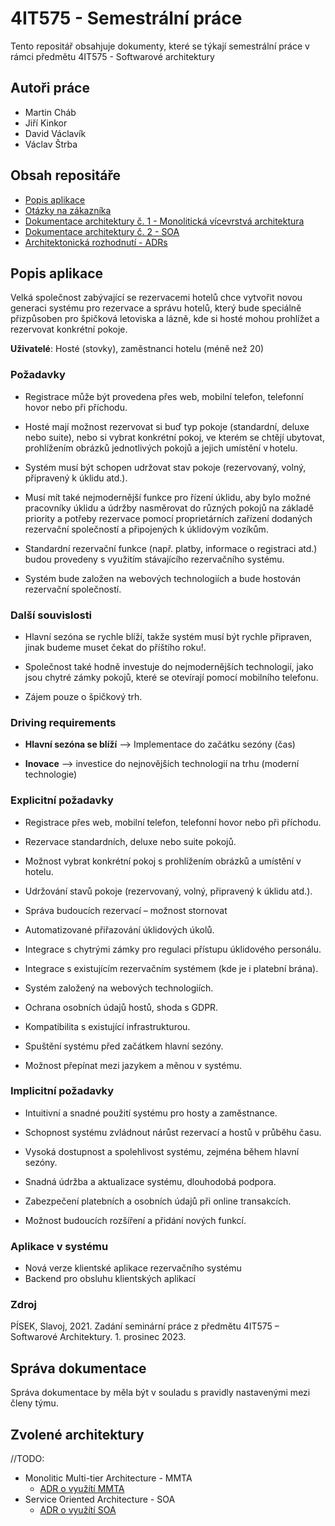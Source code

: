 # 4IT575 - Semestrální práce
Tento repositář obsahjuje dokumenty, které se týkají semestrální práce v rámci předmětu 4IT575 - Softwarové architektury

## Autoři práce

- Martin Cháb
- Jiří Kinkor
- David Václavík
- Václav Štrba

## Obsah repositáře

- [Popis aplikace](#popis-aplikace "Popis aplikace")
- [Otázky na zákazníka](./documents/QA/README.md)
- [Dokumentace architektury č. 1 - Monolitická vícevrstvá architektura](./documents/architectures/MMTA/README.md)
- [Dokumentace architektury č. 2 - SOA](./documents/architectures/SOA/README.md)
- [Architektonická rozhodnutí - ADRs](./documents/decisions/README.md)

## Popis aplikace

Velká společnost zabývající se rezervacemi hotelů chce vytvořit novou generaci systému pro rezervace a správu hotelů, který bude speciálně přizpůsoben pro špičková letoviska a lázně, kde si hosté mohou prohlížet a rezervovat konkrétní pokoje.

**Uživatelé**: Hosté (stovky), zaměstnanci hotelu (méně než 20)

### Požadavky

- Registrace může být provedena přes web, mobilní telefon, telefonní hovor nebo při příchodu.

- Hosté mají možnost rezervovat si buď typ pokoje (standardní, deluxe nebo suite), nebo si vybrat konkrétní pokoj, ve kterém se chtějí ubytovat, prohlížením obrázků jednotlivých pokojů a jejich umístění v hotelu.
- Systém musí být schopen udržovat stav pokoje (rezervovaný, volný, připravený k úklidu atd.).

- Musí mít také nejmodernější funkce pro řízení úklidu, aby bylo možné pracovníky úklidu a údržby nasměrovat do různých pokojů na základě priority a potřeby rezervace pomocí proprietárních zařízení dodaných rezervační společností a připojených k úklidovým vozíkům.

- Standardní rezervační funkce (např. platby, informace o registraci atd.) budou provedeny s využitím stávajícího rezervačního systému.

- Systém bude založen na webových technologiích a bude hostován rezervační společností.

### Další souvislosti

- Hlavní sezóna se rychle blíží, takže systém musí být rychle připraven, jinak budeme muset čekat do příštího roku!.

- Společnost také hodně investuje do nejmodernějších technologií, jako jsou chytré zámky pokojů, které se otevírají pomocí mobilního telefonu.

- Zájem pouze o špičkový trh.

### Driving requirements

- **Hlavní sezóna se blíží** –> Implementace do začátku sezóny (čas)

- **Inovace** –> investice do nejnovějších technologií na trhu (moderní technologie)

### Explicitní požadavky

- Registrace přes web, mobilní telefon, telefonní hovor nebo při příchodu.

- Rezervace standardních, deluxe nebo suite pokojů.

- Možnost vybrat konkrétní pokoj s prohlížením obrázků a umístění v hotelu.

- Udržování stavů pokoje (rezervovaný, volný, připravený k úklidu atd.).

- Správa budoucích rezervací – možnost stornovat

- Automatizované přiřazování úklidových úkolů.

- Integrace s chytrými zámky pro regulaci přístupu úklidového personálu.

- Integrace s existujícím rezervačním systémem (kde je i platební brána).

- Systém založený na webových technologiích.

- Ochrana osobních údajů hostů, shoda s GDPR.

- Kompatibilita s existující infrastrukturou.

- Spuštění systému před začátkem hlavní sezóny.

- Možnost přepínat mezi jazykem a měnou v systému.

### Implicitní požadavky

- Intuitivní a snadné použití systému pro hosty a zaměstnance.

- Schopnost systému zvládnout nárůst rezervací a hostů v průběhu času.

- Vysoká dostupnost a spolehlivost systému, zejména během hlavní sezóny.

- Snadná údržba a aktualizace systému, dlouhodobá podpora.

- Zabezpečení platebních a osobních údajů při online transakcích.

- Možnost budoucích rozšíření a přidání nových funkcí.

### Aplikace v systému

- Nová verze klientské aplikace rezervačního systému
- Backend pro obsluhu klientských aplikací

### Zdroj

PÍSEK, Slavoj, 2021. Zadání seminární práce z předmětu 4IT575 – Softwarové Architektury. 1. prosinec 2023.

## Správa dokumentace

Správa dokumentace by měla být v souladu s pravidly nastavenými mezi členy týmu.

## Zvolené architektury

//TODO:

- Monolitic Multi-tier Architecture - MMTA
  - [ADR o využítí MMTA](./dokumentace/EDA/rozhodnutí/2-celkova-architektura/ "ADR o využítí EDA")
- Service Oriented Architecture - SOA
  - [ADR o využítí SOA](./dokumentace/SOA/rozhodnutí/2-celkova-architektura/ "ADR o využítí SOA")
  